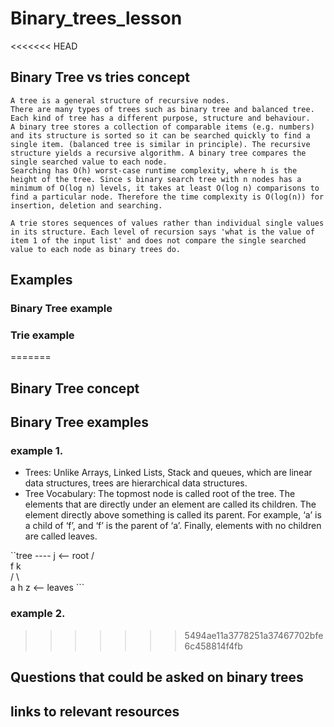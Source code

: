 # Binary_trees_lesson

<<<<<<< HEAD
## Binary Tree vs tries concept
	A tree is a general structure of recursive nodes.
	There are many types of trees such as binary tree and balanced tree.
	Each kind of tree has a different purpose, structure and behaviour. 
	A binary tree stores a collection of comparable items (e.g. numbers) and its structure is sorted so it can be searched quickly to find a single item. (balanced tree is similar in principle). The recursive structure yields a recursive algorithm. A binary tree compares the single searched value to each node.
	Searching has O(h) worst-case runtime complexity, where h is the height of the tree. Since s binary search tree with n nodes has a minimum of O(log n) levels, it takes at least O(log n) comparisons to find a particular node. Therefore the time complexity is O(log(n)) for insertion, deletion and searching. 

	A trie stores sequences of values rather than individual single values in its structure. Each level of recursion says 'what is the value of item 1 of the input list' and does not compare the single searched value to each node as binary trees do.
## Examples
	
### Binary Tree example

### Trie example
=======
## Binary Tree concept

## Binary Tree examples

### example 1.
- Trees: Unlike Arrays, Linked Lists, Stack and queues, which are linear data structures, trees are hierarchical data structures.
- Tree Vocabulary: The topmost node is called root of the tree. The elements that are directly under an element are called its children. The element directly above something is called its parent. For example, ‘a’ is a child of ‘f’, and ‘f’ is the parent of ‘a’. Finally, elements with no children are called leaves.


``tree
      ----
       j    <-- root
     /   \
    f      k  
  /   \      \
 a     h      z    <-- leaves ```

### example 2.
>>>>>>> 5494ae11a3778251a37467702bfe6c458814f4fb

## Questions that could be asked on binary trees

## links to relevant resources



